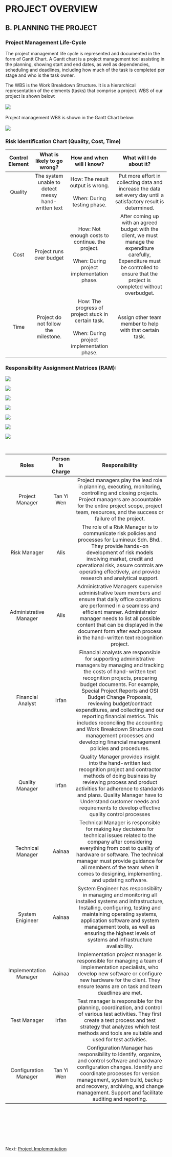 # PROJECT OVERVIEW
## B. PLANNING THE PROJECT
### Project Management Life-Cycle
The project management life cycle is represented and documented in the form of Gantt Chart. A Gantt chart is a project management tool assisting in the planning, showing start and end dates, as well as dependencies, scheduling and deadlines, including how much of the task is completed per stage and who is the task owner.

The WBS is the Work Breakdown Structure. It is a hierarchical representation of the elements (tasks) that comprise a project. WBS of our project is shown below:
<br><br>
![](assets/WBS.png)
<br><br>
Project management WBS is shown in the Gantt Chart below:
<br><br>
![](assets/WBS_GC_new.PNG)

### Risk Identification Chart (Quality, Cost, Time)
| Control Element | What is likely to go wrong? | How and when will I know? | What will I do about it? |
|     :---:       |           :---:             |           :---:           |           :---:          |
| Quality         | The system unable to detect messy hand-written text     | How: The result output is wrong. <br><br> When: During testing phase. | Put more effort in collecting data and increase the data set every day until a satisfactory result is determined.   |
| Cost            | Project runs over budget                    | How: Not enough costs to continue. the project. <br><br> When: During project implementation phase. | After coming up with an agreed budget with the client, we must manage the expenditure carefully, Expenditure must be controlled to ensure that the project is completed without overbudget.  |
| Time            |    Project do not follow the milestone.  | How: The progress of project stuck in certain task. <br><br> When: During project implementation phase. |  Assign other team member to help with that certain task.      |

### Responsibility Assignment Matrices (RAM):
![](assets/RAM.PNG)

![](assets/RAM1.PNG)

![](assets/RAM2.PNG)

![](assets/RAM3.PNG)

![](assets/RAM4.PNG)

![](assets/RAM5.PNG)

![](assets/RAM6.PNG)

<br>

|     Roles              |        Person In Charge     |      Responsibility       |
|     :---:              |           :---:             |           :---:           |
| Project Manager        | Tan Yi Wen                  | Project managers play the lead role in planning, executing, monitoring, controlling and closing projects. Project managers are accountable for the entire project scope, project team, resources, and the success or failure of the project.                | 
| Risk Manager           | Alis                    | The role of a Risk Manager is to communicate risk policies and processes for Lumineux Sdn. Bhd.. They provide hands-on development of risk models involving market, credit and operational risk, assure controls are operating effectively, and provide research and analytical support.                  |
| Administrative Manager | Alis                    | Administrative Managers supervise administrative team members and ensure that daily office operations are performed in a seamless and efficient manner. Administrator manager needs to list all possible content that can be displayed in the document form  after each process in the hand-written text recognition project.         |
| Financial Analyst        | Irfan              | Financial analysts are responsible for supporting administrative managers by managing and tracking the costs of hand-written text recognition projects, preparing budget documents. For example, Special Project Reports and OSI Budget Change Proposals, reviewing budget/contract expenditures, and collecting and our reporting financial metrics. This includes reconciling the accounting and Work Breakdown Structure cost management processes and developing financial management policies and procedures.              | 
| Quality Manager           | Irfan             | Quality Manager provides insight into the hand-written text recognition project and contractor methods of doing business by reviewing process and product activities for adherence to standards and plans. Quality Manager have to Understand customer needs and requirements to develop effective quality control processes
| Technical Manager | Aainaa              | Technical Manager is responsible for making key decisions for technical issues related to the company after considering everything from cost to quality of hardware or software. The technical manager must provide guidance for all members of the team when it comes to designing, implementing, and updating software.                  |
| System Enigineer | Aainaa| System Engineer has responsibility in managing and monitoring all installed systems and infrastructure, Installing, configuring, testing and maintaining operating systems, application software and system management tools, as well as ensuring the highest levels of systems and infrastructure availability.                 |
| Implementation Manager        | Aainaa             | Implementation project manager is responsible for managing a team of implementation specialists, who develop new software or configure new hardware for the client. They ensure teams are on task and team deadlines are met.       | 
| Test Manager           | Irfan             | Test manager is responsible for the planning, coordination, and control of various test activities. They first create a test process and test strategy that analyzes which test methods and tools are suitable and used for test activities.      |
| Configuration Manager | Tan Yi Wen           | Configuration Manager has responsibility to Identify, organize, and control software and hardware configuration changes. Identify and coordinate processes for version management, system build, backup and recovery, archiving, and change management. Support and facilitate auditing and reporting.                 |


<br><br><br><br><br><br>

Next: [Project Implementation](C-Project_Implementation.md)
